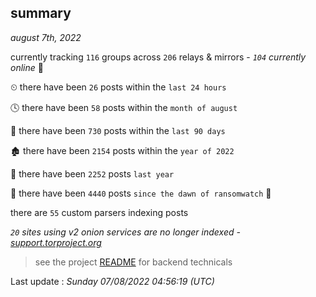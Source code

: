 
## summary
_august 7th, 2022_

currently tracking `116` groups across `206` relays & mirrors - _`104` currently online_ 📡

⏲ there have been `26` posts within the `last 24 hours`

🕓 there have been `58` posts within the `month of august`

📅 there have been `730` posts within the `last 90 days`

🏚 there have been `2154` posts within the `year of 2022`

🚀 there have been `2252` posts `last year`

🦕 there have been `4440` posts `since the dawn of ransomwatch` 🐣

there are `55` custom parsers indexing posts

_`20` sites using v2 onion services are no longer indexed - [support.torproject.org](https://support.torproject.org/onionservices/v2-deprecation/)_

> see the project [README](https://github.com/jmousqueton/ransomwatch#readme) for backend technicals



Last update : _Sunday 07/08/2022 04:56:19 (UTC)_

